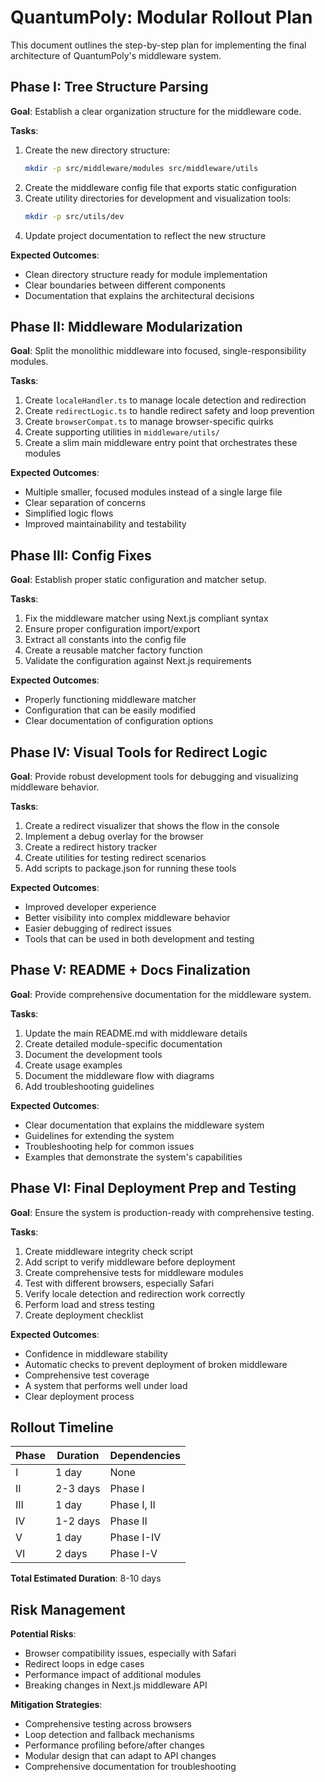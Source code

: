 # QuantumPoly: Modular Rollout Plan

This document outlines the step-by-step plan for implementing the final architecture of QuantumPoly's middleware system.

## Phase I: Tree Structure Parsing

**Goal**: Establish a clear organization structure for the middleware code.

**Tasks**:
1. Create the new directory structure:
   ```bash
   mkdir -p src/middleware/modules src/middleware/utils
   ```
2. Create the middleware config file that exports static configuration
3. Create utility directories for development and visualization tools:
   ```bash
   mkdir -p src/utils/dev
   ```
4. Update project documentation to reflect the new structure

**Expected Outcomes**:
- Clean directory structure ready for module implementation
- Clear boundaries between different components
- Documentation that explains the architectural decisions

## Phase II: Middleware Modularization

**Goal**: Split the monolithic middleware into focused, single-responsibility modules.

**Tasks**:
1. Create `localeHandler.ts` to manage locale detection and redirection
2. Create `redirectLogic.ts` to handle redirect safety and loop prevention
3. Create `browserCompat.ts` to manage browser-specific quirks
4. Create supporting utilities in `middleware/utils/`
5. Create a slim main middleware entry point that orchestrates these modules

**Expected Outcomes**:
- Multiple smaller, focused modules instead of a single large file
- Clear separation of concerns
- Simplified logic flows
- Improved maintainability and testability

## Phase III: Config Fixes

**Goal**: Establish proper static configuration and matcher setup.

**Tasks**:
1. Fix the middleware matcher using Next.js compliant syntax
2. Ensure proper configuration import/export
3. Extract all constants into the config file
4. Create a reusable matcher factory function
5. Validate the configuration against Next.js requirements

**Expected Outcomes**:
- Properly functioning middleware matcher
- Configuration that can be easily modified
- Clear documentation of configuration options

## Phase IV: Visual Tools for Redirect Logic

**Goal**: Provide robust development tools for debugging and visualizing middleware behavior.

**Tasks**:
1. Create a redirect visualizer that shows the flow in the console
2. Implement a debug overlay for the browser
3. Create a redirect history tracker
4. Create utilities for testing redirect scenarios
5. Add scripts to package.json for running these tools

**Expected Outcomes**:
- Improved developer experience
- Better visibility into complex middleware behavior
- Easier debugging of redirect issues
- Tools that can be used in both development and testing

## Phase V: README + Docs Finalization

**Goal**: Provide comprehensive documentation for the middleware system.

**Tasks**:
1. Update the main README.md with middleware details
2. Create detailed module-specific documentation
3. Document the development tools
4. Create usage examples
5. Document the middleware flow with diagrams
6. Add troubleshooting guidelines

**Expected Outcomes**:
- Clear documentation that explains the middleware system
- Guidelines for extending the system
- Troubleshooting help for common issues
- Examples that demonstrate the system's capabilities

## Phase VI: Final Deployment Prep and Testing

**Goal**: Ensure the system is production-ready with comprehensive testing.

**Tasks**:
1. Create middleware integrity check script
2. Add script to verify middleware before deployment
3. Create comprehensive tests for middleware modules
4. Test with different browsers, especially Safari
5. Verify locale detection and redirection work correctly
6. Perform load and stress testing
7. Create deployment checklist

**Expected Outcomes**:
- Confidence in middleware stability
- Automatic checks to prevent deployment of broken middleware
- Comprehensive test coverage
- A system that performs well under load
- Clear deployment process

## Rollout Timeline

| Phase | Duration | Dependencies |
|-------|----------|--------------|
| I     | 1 day    | None         |
| II    | 2-3 days | Phase I      |
| III   | 1 day    | Phase I, II  |
| IV    | 1-2 days | Phase II     |
| V     | 1 day    | Phase I-IV   |
| VI    | 2 days   | Phase I-V    |

**Total Estimated Duration**: 8-10 days

## Risk Management

**Potential Risks**:
- Browser compatibility issues, especially with Safari
- Redirect loops in edge cases
- Performance impact of additional modules
- Breaking changes in Next.js middleware API

**Mitigation Strategies**:
- Comprehensive testing across browsers
- Loop detection and fallback mechanisms
- Performance profiling before/after changes
- Modular design that can adapt to API changes
- Comprehensive documentation for troubleshooting 